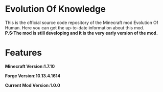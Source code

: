 # Evolution Of Knowledge

This is the official source code repository of the Minecraft mod Evolution Of Human. Here you can get the up-to-date information about this mod.
**P.S:The mod is still developing and it is the very early version of the mod.**


# Features
**Minecraft Version:1.7.10**

**Forge Version:10.13.4.1614**

**Current Mod Version:1.0.0**
